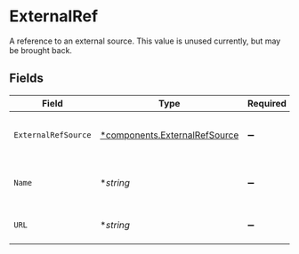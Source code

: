 # ExternalRef

A reference to an external source. This value is unused currently, but may be brought back.


## Fields

| Field                                                                         | Type                                                                          | Required                                                                      | Description                                                                   |
| ----------------------------------------------------------------------------- | ----------------------------------------------------------------------------- | ----------------------------------------------------------------------------- | ----------------------------------------------------------------------------- |
| `ExternalRefSource`                                                           | [*components.ExternalRefSource](../../models/components/externalrefsource.md) | :heavy_minus_sign:                                                            | The source of the external reference.                                         |
| `Name`                                                                        | **string*                                                                     | :heavy_minus_sign:                                                            | The name of the external reference.                                           |
| `URL`                                                                         | **string*                                                                     | :heavy_minus_sign:                                                            | The URL to the external reference.                                            |